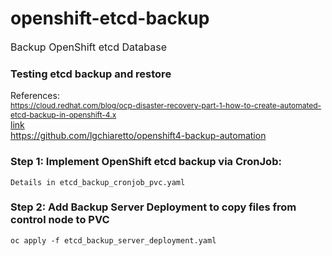 # openshift-etcd-backup
<font size=3>
Backup OpenShift etcd Database
</font>

### Testing etcd backup and restore 

References: <br>
<href style="font-size: 12px"> https://cloud.redhat.com/blog/ocp-disaster-recovery-part-1-how-to-create-automated-etcd-backup-in-openshift-4.x </href><br>
[link](https://docs.openshift.com/container-platform/4.12/backup_and_restore/control_plane_backup_and_restore/backing-up-etcd.html) <br>
https://github.com/lgchiaretto/openshift4-backup-automation <br>


### Step 1: Implement OpenShift etcd backup via CronJob:
```
Details in etcd_backup_cronjob_pvc.yaml
```

### Step 2: Add Backup Server Deployment to copy files from control node to PVC
```
oc apply -f etcd_backup_server_deployment.yaml
```
